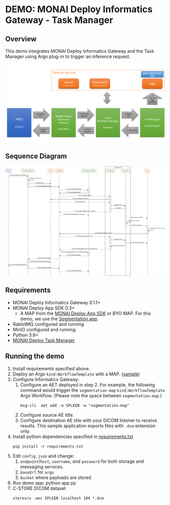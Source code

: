 # DEMO: MONAI Deploy Informatics Gateway - Task Manager 


## Overview
This demo integrates MONAI Deploy Informatics Gateway and the Task Manager using Argo plug-in to trigger an inference request.

![Demo](./static/demo.png)

## Sequence Diagram

![Sequence Diagram](./static/sequence_diagram.png)

## Requirements

- MONAI Deploy Informatics Gateway 0.1.1+
- MONAI Deploy App SDK 0.3+
  - A MAP from the [MONAI Deploy App SDK](https://github.com/Project-MONAI/monai-deploy-app-sdk/tree/main/examples/apps/) or BYO MAP. For this demo, we use the [Segmentation app](https://docs.monai.io/projects/monai-deploy-app-sdk/en/latest/getting_started/tutorials/03_segmentation_app.html).
- RabbitMQ configured and running
- MinIO configured and running
- Python 3.8+
- [MONAI Deploy Task Manager](https://github.com/Project-MONAI/monai-deploy-workflow-manager/tree/feature/53-dispatch-tasks/src/TaskManager)


## Running the demo

1. Install requirements specified above.
2. Deploy an Argo `kind:WorkflowTemplate` with a MAP. ([sample](./templates/WorkflowTemplateWIthMap.yml))
3. Configure Informatics Gateway:
   1. Configure an AET deployed in step 2. 
      For example, the following command would trigger the `segmentation-map` `kind:WorkflowTemplate` Argo Workflow. (Please note the space between `segmentation-map`.)
      ```
      mig-cli  aet add -a SPLEEN -w "segmentation-map" 
      ```
   2. Configure source AE title.
   3. Configure destination AE title with your DICOM listener to receive results.
      This sample application exports files with `.dcm` extension only.
4. Install python dependencies specified in [requirements.txt](./requirements.txt)
   ```
   pip install -r requirements.txt
   ```
5. Edit `config.json` and change:
   1. `endpoint`/`host`, `username`, and `password` for both storage and messaging services.
   2. `baseUrl` for `argo`
   3. `bucket` where payloads are stored
7. Run demo app: python app.py
8. C-STORE DICOM dataset
   ```
   storescu -aec SPLEEN localhost 104 *.dcm
   ```

